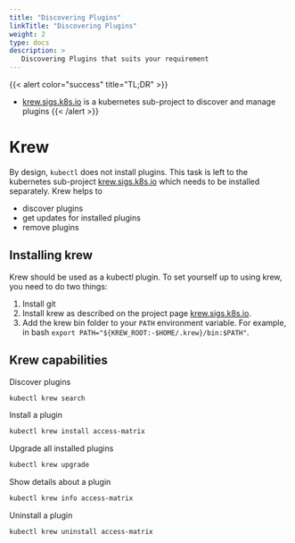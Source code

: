 ```yaml
---
title: "Discovering Plugins"
linkTitle: "Discovering Plugins"
weight: 2
type: docs
description: >
   Discovering Plugins that suits your requirement
---
```



{{< alert color="success" title="TL;DR" >}}
- [krew.sigs.k8s.io](https://krew.sigs.k8s.io/docs/user-guide/setup/install/) is a kubernetes sub-project to discover and manage plugins
{{< /alert >}}

# Krew

By design, `kubectl` does not install plugins. This task is left to the kubernetes sub-project
[krew.sigs.k8s.io](https://krew.sigs.k8s.io/docs/user-guide/setup/install/) which needs to be installed separately.
Krew helps to

- discover plugins
- get updates for installed plugins
- remove plugins

## Installing krew

Krew should be used as a kubectl plugin. To set yourself up to using krew, you need to do two things:

1. Install git
1. Install krew as described on the project page [krew.sigs.k8s.io](https://krew.sigs.k8s.io/docs/user-guide/setup/install/).
1. Add the krew bin folder to your `PATH` environment variable. For example, in bash `export PATH="${KREW_ROOT:-$HOME/.krew}/bin:$PATH"`.

## Krew capabilities

Discover plugins
```bash
kubectl krew search
```

Install a plugin
```bash
kubectl krew install access-matrix
```

Upgrade all installed plugins
```bash
kubectl krew upgrade
```

Show details about a plugin
```bash
kubectl krew info access-matrix
```

Uninstall a plugin
```bash
kubectl krew uninstall access-matrix
```